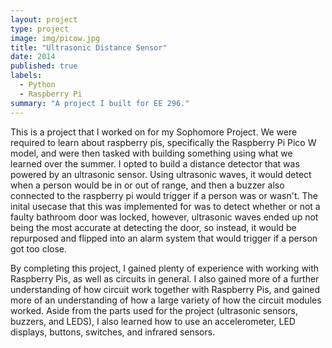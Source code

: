 ```yaml
---
layout: project
type: project
image: img/picow.jpg 
title: "Ultrasonic Distance Sensor"
date: 2014
published: true
labels:
  - Python
  - Raspberry Pi
summary: "A project I built for EE 296."
---
```

This is a project that I worked on for my Sophomore Project. We were required to learn about raspberry pis, specifically the Raspberry Pi Pico W model, and were then tasked with building something using what we learned over the summer. I opted to build a distance detector that was powered by an ultrasonic sensor. Using ultrasonic waves, it would detect when a person would be in or out of range, and then a buzzer also connected to the raspberry pi would trigger if a person was or wasn't. The inital usecase that this was implemented for was to detect whether or not a faulty bathroom door was locked, however, ultrasonic waves ended up not being the most accurate at detecting the door, so instead, it would be repurposed and flipped into an alarm system that would trigger if a person got too close.

By completing this project, I gained plenty of experience with working with Raspberry Pis, as well as circuits in general. I also gained more of a further understanding of how circuit work together with Raspberry Pis, and gained more of an understanding of how a large variety of how the circuit modules worked. Aside from the parts used for the project (ultrasonic sensors, buzzers, and LEDS), I also learned how to use an accelerometer, LED displays, buttons, switches, and infrared sensors.
